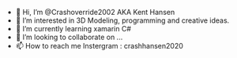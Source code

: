 - 👋 Hi, I’m @Crashoverride2002 AKA Kent Hansen
- 👀 I’m interested in 3D Modeling, programming and creative ideas.
- 🌱 I’m currently learning xamarin C#
- 💞️ I’m looking to collaborate on ...
- 📫 How to reach me  Instergram : crashhansen2020

<!---
Crashoverride2002/Crashoverride2002 is a ✨ special ✨ repository because its `README.md` (this file) appears on your GitHub profile.
You can click the Preview link to take a look at your changes.
--->
